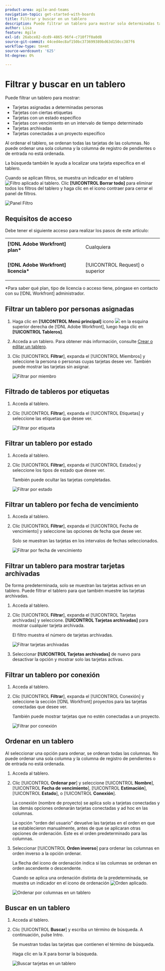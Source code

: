 ```yaml
---
product-area: agile-and-teams
navigation-topic: get-started-with-boards
title: Filtrar y buscar en un tablero
description: Puede filtrar un tablero para mostrar solo determinadas tarjetas.
author: Lisa
feature: Agile
exl-id: 26abce82-dcd9-4865-96f4-c710f7f0a0d8
source-git-commit: 44ced4ec8af150bc373699389bd63d150cc387f6
workflow-type: tm+mt
source-wordcount: '625'
ht-degree: 0%

---
```


# Filtrar y buscar en un tablero

Puede filtrar un tablero para mostrar:

* Tarjetas asignadas a determinadas personas
* Tarjetas con ciertas etiquetas
* Tarjetas con un estado específico
* Tarjetas con vencimiento en un intervalo de tiempo determinado
* Tarjetas archivadas
* Tarjetas conectadas a un proyecto específico

Al ordenar el tablero, se ordenan todas las tarjetas de las columnas. No puede ordenar una sola columna y la columna de registro de pendientes o de entrada no está ordenada.

La búsqueda también le ayuda a localizar una tarjeta específica en el tablero.

Cuando se aplican filtros, se muestra un indicador en el tablero ![Filtro aplicado al tablero](assets/boards-filterapplied-30x30.png). Clic **[!UICONTROL Borrar todo]** para eliminar todos los filtros del tablero y haga clic en el icono contraer para cerrar el panel de filtros.

![Panel Filtro](assets/boards-all-filters-collapsed-0823.png)

## Requisitos de acceso

Debe tener el siguiente acceso para realizar los pasos de este artículo:

<table style="table-layout:auto"> 
 <col> 
 <col> 
 <tbody> 
  <tr> 
   <td role="rowheader"><strong>[!DNL Adobe Workfront] plan*</strong></td> 
   <td> <p>Cualquiera</p> </td> 
  </tr> 
  <tr> 
   <td role="rowheader"><strong>[!DNL Adobe Workfront] licencia*</strong></td> 
   <td> <p>[!UICONTROL Request] o superior</p> </td> 
  </tr> 
 </tbody> 
</table>

&#42;Para saber qué plan, tipo de licencia o acceso tiene, póngase en contacto con su [!DNL Workfront] administrador.

## Filtrar un tablero por personas asignadas

1. Haga clic en **[!UICONTROL Menú principal]** icono ![](assets/main-menu-icon.png) en la esquina superior derecha de [!DNL Adobe Workfront], luego haga clic en **[!UICONTROL Tableros]**.
1. Acceda a un tablero. Para obtener más información, consulte [Crear o editar un tablero](../../agile/get-started-with-boards/create-edit-board.md).
1. Clic [!UICONTROL **Filtrar**], expanda el [!UICONTROL Miembros] y seleccione la persona o personas cuyas tarjetas desee ver. También puede mostrar las tarjetas sin asignar.

   ![Filtrar por miembro](assets/boards-filter-by-assignees-0822.png)

## Filtrado de tableros por etiquetas

1. Acceda al tablero.
1. Clic [!UICONTROL **Filtrar**], expanda el [!UICONTROL Etiquetas] y seleccione las etiquetas que desee ver.

   ![Filtrar por etiqueta](assets/boards-filter-by-tags-0822.png)

## Filtrar un tablero por estado

1. Acceda al tablero.
1. Clic [!UICONTROL **Filtrar**], expanda el [!UICONTROL Estados] y seleccione los tipos de estado que desee ver.

   También puede ocultar las tarjetas completadas.

   ![Filtrar por estado](assets/boards-filter-by-status-0822.png)

## Filtrar un tablero por fecha de vencimiento

1. Acceda al tablero.
1. Clic [!UICONTROL **Filtrar**], expanda el [!UICONTROL Fecha de vencimiento] y seleccione las opciones de fecha que desee ver.

   Solo se muestran las tarjetas en los intervalos de fechas seleccionados.

   ![Filtrar por fecha de vencimiento](assets/boards-filter-by-due-date-0822.png)

## Filtrar un tablero para mostrar tarjetas archivadas

De forma predeterminada, solo se muestran las tarjetas activas en un tablero. Puede filtrar el tablero para que también muestre las tarjetas archivadas.

1. Acceda al tablero.
1. Clic [!UICONTROL **Filtrar**], expanda el [!UICONTROL Tarjetas archivadas] y seleccione. **[!UICONTROL Tarjetas archivadas]** para mostrar cualquier tarjeta archivada.

   El filtro muestra el número de tarjetas archivadas.

   ![Filtrar tarjetas archivadas](assets/boards-filter-by-archived-cards_0822.png)

1. Seleccionar **[!UICONTROL Tarjetas archivadas]** de nuevo para desactivar la opción y mostrar solo las tarjetas activas.

## Filtrar un tablero por conexión

1. Acceda al tablero.
1. Clic [!UICONTROL **Filtrar**], expanda el [!UICONTROL Conexión] y seleccione la sección [!DNL Workfront] proyectos para las tarjetas conectadas que desee ver.

   También puede mostrar tarjetas que no estén conectadas a un proyecto.

   ![Filtrar por conexión](assets/boards-filter-by-connection.png)

## Ordenar en un tablero

Al seleccionar una opción para ordenar, se ordenan todas las columnas. No puede ordenar una sola columna y la columna de registro de pendientes o de entrada no está ordenada.

1. Acceda al tablero.
1. Clic [!UICONTROL **Ordenar por**] y seleccione [!UICONTROL **Nombre**], [!UICONTROL **Fecha de vencimiento**], [!UICONTROL **Estimación**], [!UICONTROL **Estado**], o [!UICONTROL **Conexión**].

   La conexión (nombre de proyecto) se aplica solo a tarjetas conectadas y las demás opciones ordenarán tarjetas conectadas y ad hoc en las columnas.

   La opción &quot;orden del usuario&quot; devuelve las tarjetas en el orden en que se establecieron manualmente, antes de que se aplicaran otras opciones de ordenación. Este es el orden predeterminado para las columnas.

1. Seleccionar [!UICONTROL **Orden inverso**] para ordenar las columnas en orden inverso a la opción ordenar.

   La flecha del icono de ordenación indica si las columnas se ordenan en orden ascendente o descendente.

   Cuando se aplica una ordenación distinta de la predeterminada, se muestra un indicador en el icono de ordenación ![Orden aplicado](assets/sort-applied-boards.png).

   ![Ordenar por columnas en un tablero](assets/sort-by-columns-in-board.png)

## Buscar en un tablero

1. Acceda al tablero.
1. Clic [!UICONTROL **Buscar**] y escriba un término de búsqueda. A continuación, pulse Intro.

   Se muestran todas las tarjetas que contienen el término de búsqueda.

   Haga clic en la X para borrar la búsqueda.

   ![Buscar tarjetas en un tablero](assets/boards-searchbox.png)
